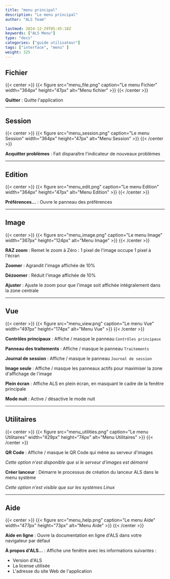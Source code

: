 ```yaml
---
title: "menu principal"
description: "Le menu principal"
author: "ALS Team"

lastmod: 2024-12-29T05:45:18Z
keywords: ["ALS Menu"]
type: "docs"
categories: ["guide utilisateur"] 
tags: ["interface", "menu" ]
weight: 325
---
```


## Fichier

{{< center >}}
{{< figure src="menu_file.png" 
    caption="Le menu Fichier" 
    width="364px" 
    height="47px" 
    alt="Menu fichier" >}}
{{< /center >}}

**Quitter**
: Quitte l'application

---

## Session

{{< center >}}
{{< figure src="menu_session.png" 
    caption="Le menu Session" 
    width="364px" 
    height="47px" 
    alt="Menu Session" >}}
{{< /center >}}

**Acquitter problèmes**
: Fait disparaître l'indicateur de nouveaux problèmes

---

## Edition

{{< center >}}
{{< figure src="menu_edit.png" 
    caption="Le menu Edition" 
    width="364px" 
    height="47px" 
    alt="Menu Edition" >}}
{{< /center >}}

**Préférences...**
: Ouvre le panneau des préférences

---

## Image

{{< center >}}
{{< figure src="menu_image.png" 
    caption="Le menu Image" 
    width="367px" 
    height="124px" 
    alt="Menu Image" >}}
{{< /center >}}

**RAZ zoom**
: Remet le zoom à Zéro : 1 pixel de l'image occupe 1 pixel à l'écran

**Zoomer**
: Agrandit l'image affichée de 10%

**Dézoomer**
: Réduit l'image affichée de 10%

**Ajuster**
: Ajuste le zoom pour que l'image soit affichée intégralement dans la zone centrale

---

## Vue

{{< center >}}
{{< figure src="menu_view.png" 
    caption="Le menu Vue" 
    width="497px" 
    height="174px" 
    alt="Menu Vue" >}}
{{< /center >}}

**Contrôles principaux**
: Affiche / masque le panneau `Contrôles principaux`

**Panneau des traitements**
: Affiche / masque le panneau `Traitements`

**Journal de session**
: Affiche / masque le panneau `Journal de session`

**Image seule**
: Affiche / masque les panneaux actifs pour maximiser la zone d'affichage de l'image

**Plein écran**
: Affiche ALS en plein écran, en masquant le cadre de la fenêtre principale

**Mode nuit**
: Active / désactive le mode nuit

---

## Utilitaires

{{< center >}}
{{< figure src="menu_utilities.png" 
    caption="Le menu Utilitaires" 
    width="429px" 
    height="74px" 
    alt="Menu Utilitaires" >}}
{{< /center >}}

**QR Code**
: Affiche / masque le QR Code qui mène au serveur d'images

  _Cette option n'est disponible que si le serveur d'images est démarré_

**Créer lanceur**
: Démarre le processus de création du lanceur ALS dans le menu système

  _Cette option n'est visible que sur les systèmes Linux_

---

## Aide

{{< center >}}
{{< figure src="menu_help.png" 
    caption="Le menu Aide" 
    width="477px" 
    height="73px" 
    alt="Menu Aide" >}}
{{< /center >}}

**Aide en ligne**
: Ouvre la documentation en ligne d'ALS dans votre navigateur par défaut

**À propos d'ALS...**
: Affiche une fenêtre avec les informations suivantes :
  
  - Version d'ALS
  - La license utilisée
  - L'adresse du site Web de l'application
